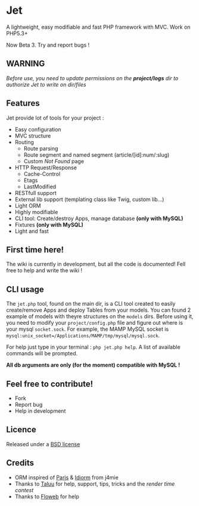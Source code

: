 Jet
================

A lightweight, easy modifiable and fast PHP framework with MVC.
Work on PHP5.3+

Now Beta 3. Try and report bugs !


WARNING
-------
*Before use, you need to update permissions on the ***project/logs*** dir to authorize Jet to write on dir/files*

Features
--------

Jet provide lot of tools for your project :

* Easy configuration
* MVC structure
* Routing
  * Route parsing
  * Route segment and named segment (article/[id]:num/:slug)
  * Custom *Not Found* page
* HTTP Request/Response
  * Cache-Control
  * Etags
  * LastModified
* RESTfull support
* External lib support (templating class like Twig, custom lib...)
* Light ORM
* Highly modifiable
* CLI tool: Create/destroy Apps, manage database **(only with MySQL)**
* Fixtures **(only with MySQL)**
* Light and fast

First time here!
----------------

The wiki is currently in development, but all the code is documented!
Fell free to help and write the wiki !

CLI usage
---------

The `jet.php` tool, found on the main dir, is a CLI tool created to easily create/remove Apps and deploy Tables from your models. You can found 2 example of models with theyre structures on the `models` dirs.
Before using it, you need to modify your `project/config.php` file and figure out where is your mysql `socket.sock`.
For example, the MAMP MySQL socket is `mysql:unix_socket=/Applications/MAMP/tmp/mysql/mysql.sock`.

For help just type in your terminal : `php jet.php help`. A list of available commands will be prompted.

**All db arguments are only (for the moment) compatible with MySQL !**

Feel free to contribute!
------------------------

* Fork
* Report bug
* Help in development

Licence
-------

Released under a [BSD license](http://en.wikipedia.org/wiki/BSD_licenses)

Credits
-------

* ORM inspired of [Paris](http://github.com/j4mie/paris) & [Idiorm](http://github.com/j4mie/idiorm) from j4mie
* Thanks to [Taluu](https://github.com/Taluu) for help, support, tips, tricks and the *render time contest*
* Thanks to [Floweb](https://github.com/floweb) for help